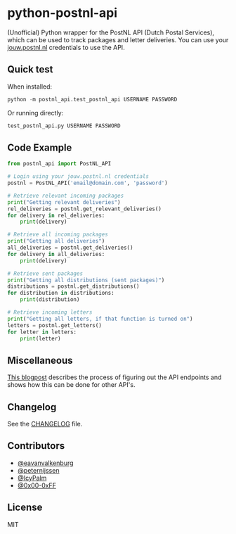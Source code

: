 # python-postnl-api
(Unofficial) Python wrapper for the PostNL API (Dutch Postal Services), which can be used to track packages and letter deliveries. You can use your [jouw.postnl.nl](http://jouw.postnl.nl) credentials to use the API.

## Quick test
When installed:
```python
python -m postnl_api.test_postnl_api USERNAME PASSWORD
```

Or running directly:
```python
test_postnl_api.py USERNAME PASSWORD
```

## Code Example
```python
from postnl_api import PostNL_API

# Login using your jouw.postnl.nl credentials
postnl = PostNL_API('email@domain.com', 'password')

# Retrieve relevant incoming packages
print("Getting relevant deliveries")
rel_deliveries = postnl.get_relevant_deliveries()
for delivery in rel_deliveries:
    print(delivery)

# Retrieve all incoming packages
print("Getting all deliveries")
all_deliveries = postnl.get_deliveries()
for delivery in all_deliveries:
    print(delivery)

# Retrieve sent packages
print("Getting all distributions (sent packages)")
distributions = postnl.get_distributions()
for distribution in distributions:
    print(distribution)

# Retrieve incoming letters
print("Getting all letters, if that function is turned on")
letters = postnl.get_letters()
for letter in letters:
    print(letter)
```

## Miscellaneous
[This blogpost](https://imick.nl/reverse-engineering-the-postnl-consumer-api/) describes the process of figuring out the API endpoints and shows how this can be done for other API's.

## Changelog
See the [CHANGELOG](./CHANGELOG.md) file.

## Contributors
- [@eavanvalkenburg](https://github.com/eavanvalkenburg)
- [@peternijssen](https://github.com/peternijssen)
- [@IcyPalm](https://github.com/IcyPalm)
- [@0x00-0xFF](https://github.com/0x00-0xFF)

## License
MIT

